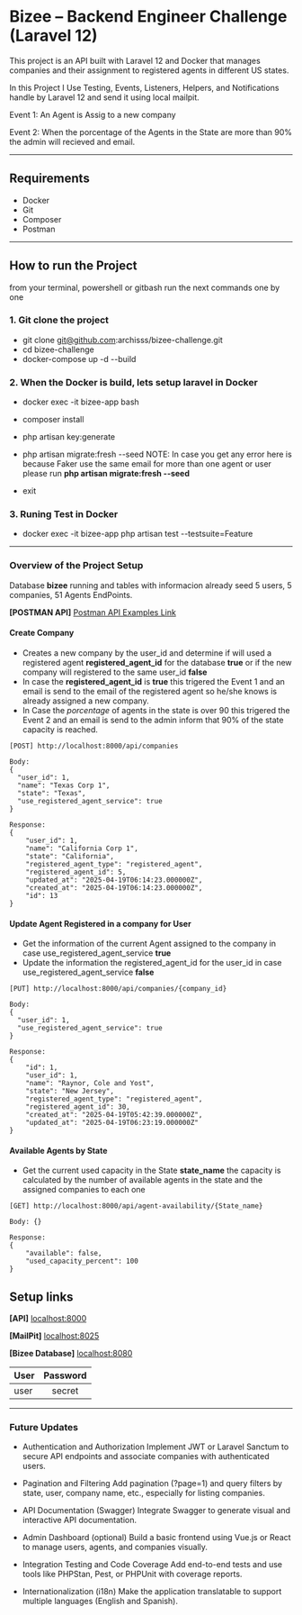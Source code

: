 # Bizee – Backend Engineer Challenge (Laravel 12)


This project is an API built with Laravel 12 and Docker that manages companies and their assignment to registered agents in different US states.

In this Project I Use Testing, Events, Listeners, Helpers, and Notifications handle by Laravel 12 and send it using local mailpit.

Event 1: An Agent is Assig to a new company

Event 2: When the porcentage of the Agents in the State are more than 90% the admin will recieved and email.

---

## Requirements

- Docker
- Git
- Composer
- Postman

---

## How to run the Project
from your terminal, powershell or gitbash run the next commands one by one

### 1. Git clone the project
- git clone git@github.com:archisss/bizee-challenge.git
- cd bizee-challenge
- docker-compose up -d --build

### 2. When the Docker is build, lets setup laravel in Docker 
- docker exec -it bizee-app bash

- composer install 
- php artisan key:generate
- php artisan migrate:fresh --seed 
   NOTE: In case you get any error here is because Faker use the same email for more than one agent or user please run **php artisan migrate:fresh --seed** 

- exit 

### 3. Runing Test in Docker 
- docker exec -it bizee-app php artisan test --testsuite=Feature

---- 

### Overview of the Project Setup 

Database **bizee** running and tables with informacion already seed 5 users, 5 companies, 51 Agents
EndPoints.

**[POSTMAN API]** [Postman API Examples Link]([http://localhost:8000](https://.postman.co/workspace/My-Workspace~f57d98a6-29dc-4718-88b2-9aaa46a762b5/collection/42625272-6ecb85e3-b845-4207-9189-3c5bdcc8c554?action=share&creator=42625272))  

#### Create Company 

- Creates a new company by the user_id and determine if will used a registered agent **registered_agent_id** for the database **true** or if the new company will registered to the same user_id **false**
- In case the **registered_agent_id** is **true** this trigered the Event 1 and an email is send to the email of the registered agent so he/she knows is already assigned a new company.
- In Case the _porcentage_ of agents in the state is over 90 this trigered the Event 2 and an email is send to the admin inform that 90% of the state capacity is reached.

```
[POST] http://localhost:8000/api/companies

Body: 
{
  "user_id": 1,
  "name": "Texas Corp 1",
  "state": "Texas",
  "use_registered_agent_service": true
}

Response:
{
    "user_id": 1,
    "name": "California Corp 1",
    "state": "California",
    "registered_agent_type": "registered_agent",
    "registered_agent_id": 5,
    "updated_at": "2025-04-19T06:14:23.000000Z",
    "created_at": "2025-04-19T06:14:23.000000Z",
    "id": 13
}
```

#### Update Agent Registered in a company for User 

- Get the information of the current Agent assigned to the company in case use_registered_agent_service **true**
- Update the information the registered_agent_id for the user_id in case use_registered_agent_service **false** 

```
[PUT] http://localhost:8000/api/companies/{company_id}

Body: 
{
  "user_id": 1,
  "use_registered_agent_service": true
}

Response:
{
    "id": 1,
    "user_id": 1,
    "name": "Raynor, Cole and Yost",
    "state": "New Jersey",
    "registered_agent_type": "registered_agent",
    "registered_agent_id": 30,
    "created_at": "2025-04-19T05:42:39.000000Z",
    "updated_at": "2025-04-19T06:23:19.000000Z"
}
```
#### Available Agents by State 

- Get the current used capacity in the State **state_name**
  the capacity is calculated by the number of available agents in the state and the assigned companies to each one

```
[GET] http://localhost:8000/api/agent-availability/{State_name}

Body: {}

Response:
{
    "available": false,
    "used_capacity_percent": 100
}
```


## Setup links

**[API]** [localhost:8000](http://localhost:8000) 

**[MailPit]** [localhost:8025](http://localhost:8025) 

**[Bizee Database]** [localhost:8080](http://localhost:8080) 

| User  | Password |
| ------------- |:-------------:|
| user      | secret     |


------

### Future Updates 

- Authentication and Authorization
Implement JWT or Laravel Sanctum to secure API endpoints and associate companies with authenticated users.

- Pagination and Filtering
Add pagination (?page=1) and query filters by state, user, company name, etc., especially for listing companies.

- API Documentation (Swagger)
Integrate Swagger to generate visual and interactive API documentation.

- Admin Dashboard (optional)
Build a basic frontend using Vue.js or React to manage users, agents, and companies visually.

- Integration Testing and Code Coverage
Add end-to-end tests and use tools like PHPStan, Pest, or PHPUnit with coverage reports.

- Internationalization (i18n)
Make the application translatable to support multiple languages (English and Spanish).
